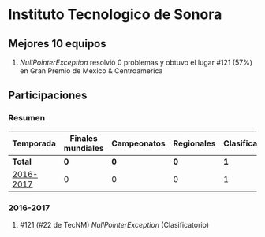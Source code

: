 ---
---

# Instituto Tecnologico de Sonora

## Mejores 10 equipos

1. _NullPointerException_ resolvió 0 problemas y obtuvo el lugar #121 (57%) en Gran Premio de Mexico & Centroamerica

## Participaciones

### Resumen

| Temporada | Finales mundiales | Campeonatos | Regionales | Clasificatorios | Equipos |
| --- | --- | --- | --- | --- | --- |
| **Total** | **0** | **0** | **0** | **1** | **1** |
| [2016-2017](#2016-2017) | 0 | 0 | 0 | 1 | 1 |

### 2016-2017

1. #121 (#22 de TecNM) _NullPointerException_ (Clasificatorio)



